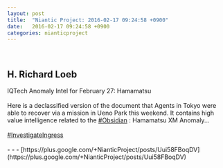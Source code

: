 ```yaml
---
layout: post
title:  "Niantic Project: 2016-02-17 09:24:58 +0900"
date:   2016-02-17 09:24:58 +0900
categories: nianticproject
---
```

<div class="shared"><br /><h2>H. Richard Loeb</h2>IQTech Anomaly Intel for February 27: Hamamatsu<br /><br />Here is a declassified version of the document that Agents in Tokyo were able to recover via a mission in Ueno Park this weekend. It contains high value intelligence related to the  <a rel="nofollow" class="ot-hashtag" href="https://plus.google.com/s/%23Obsidian">#Obsidian</a> : Hamamatsu XM Anomaly... <br /><br /><a rel="nofollow" class="ot-hashtag" href="https://plus.google.com/s/%23InvestigateIngress">#InvestigateIngress</a><br /><br /></div>
- - -
[https://plus.google.com/+NianticProject/posts/Uui58FBoqDV](https://plus.google.com/+NianticProject/posts/Uui58FBoqDV)
